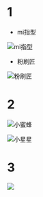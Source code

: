 # 1
+ mi指型
  
![mi指型](https://i2.kknews.cc/z-0WIwYH_ouuitd9jUgBfkoDgPN2siZQRoSsDPFWTHw/0.jpg)

+ 粉刷匠
  
![粉刷匠](https://www.qinyipu.com/d/file/jianpu/liuxinggequ/ed92719a676606ab3b55599c5af88bd9.jpg)

# 2

![小蜜蜂](https://www.littleducks.cn/uploads/allimg/1109/1688-110Z4130532.jpg)

![小星星](https://www.ertongzy.com/uploads/allimg/190126/09340GX7-1.jpg)

# 3

![](https://www.qupu123.com/Public/Uploads/2016/11/19/58304ae74eea4.jpg)




